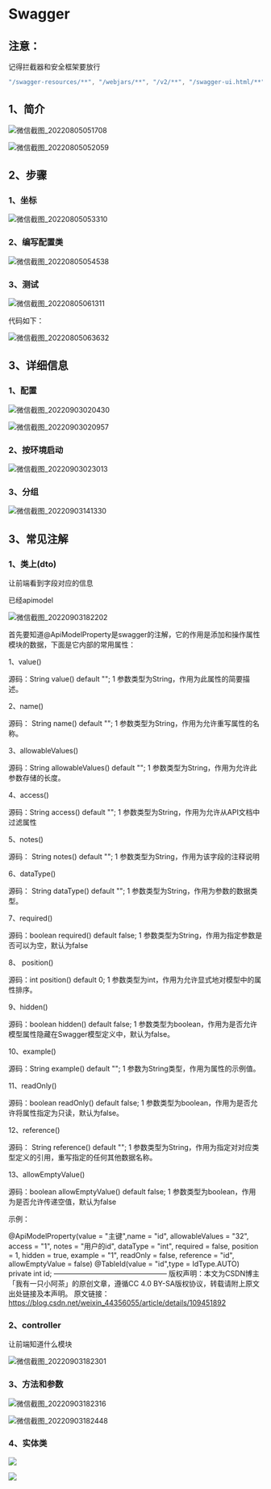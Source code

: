 # Swagger

## 注意：

记得拦截器和安全框架要放行

```Java
"/swagger-resources/**", "/webjars/**", "/v2/**", "/swagger-ui.html/**"
```

## 1、简介

![微信截图_20220805051708](https://gitee.com/hongshenghyj/typora/raw/master/img/%E5%BE%AE%E4%BF%A1%E6%88%AA%E5%9B%BE_20220805051708.png)

![微信截图_20220805052059](https://gitee.com/hongshenghyj/typora/raw/master/img/%E5%BE%AE%E4%BF%A1%E6%88%AA%E5%9B%BE_20220805052059.png)



## 2、步骤

### 1、坐标

![微信截图_20220805053310](https://gitee.com/hongshenghyj/typora/raw/master/img/%E5%BE%AE%E4%BF%A1%E6%88%AA%E5%9B%BE_20220805053310.png)



### 2、编写配置类

![微信截图_20220805054538](https://gitee.com/hongshenghyj/typora/raw/master/img/%E5%BE%AE%E4%BF%A1%E6%88%AA%E5%9B%BE_20220805054538.png)

### 3、测试

![微信截图_20220805061311](https://gitee.com/hongshenghyj/typora/raw/master/img/%E5%BE%AE%E4%BF%A1%E6%88%AA%E5%9B%BE_20220805061311.png)



代码如下：

![微信截图_20220805063632](https://gitee.com/hongshenghyj/typora/raw/master/img/%E5%BE%AE%E4%BF%A1%E6%88%AA%E5%9B%BE_20220805063632.png)





## 3、详细信息

### 1、配置

![微信截图_20220903020430](https://gitee.com/hongshenghyj/typora/raw/master/img/%E5%BE%AE%E4%BF%A1%E6%88%AA%E5%9B%BE_20220903020430.png)





![微信截图_20220903020957](https://gitee.com/hongshenghyj/typora/raw/master/img/%E5%BE%AE%E4%BF%A1%E6%88%AA%E5%9B%BE_20220903020957.png)



### 2、按环境启动

![微信截图_20220903023013](https://gitee.com/hongshenghyj/typora/raw/master/img/%E5%BE%AE%E4%BF%A1%E6%88%AA%E5%9B%BE_20220903023013.png)



### 3、分组

![微信截图_20220903141330](https://gitee.com/hongshenghyj/typora/raw/master/img/%E5%BE%AE%E4%BF%A1%E6%88%AA%E5%9B%BE_20220903141330.png)







## 3、常见注解

### 1、类上(dto)

让前端看到字段对应的信息

已经apimodel

![微信截图_20220903182202](https://gitee.com/hongshenghyj/typora/raw/master/img/%E5%BE%AE%E4%BF%A1%E6%88%AA%E5%9B%BE_20220903182202.png)

首先要知道@ApiModelProperty是swagger的注解，它的作用是添加和操作属性模块的数据，下面是它内部的常用属性：

1、value()

源码：String value() default "";
1
参数类型为String，作用为此属性的简要描述。

2、name()

源码： String name() default "";
1
参数类型为String，作用为允许重写属性的名称。

3、allowableValues()

源码：String allowableValues() default "";
1
参数类型为String，作用为允许此参数存储的长度。

4、access()

源码：String access() default "";
1
参数类型为String，作用为允许从API文档中过滤属性

5、notes()

源码： String notes() default "";
1
参数类型为String，作用为该字段的注释说明

6、dataType()

源码： String dataType() default "";
1
参数类型为String，作用为参数的数据类型。

7、required()

源码：boolean required() default false;
1
参数类型为String，作用为指定参数是否可以为空，默认为false

8、 position()

源码：int position() default 0;
1
参数类型为int，作用为允许显式地对模型中的属性排序。

9、hidden()

源码：boolean hidden() default false;
1
参数类型为boolean，作用为是否允许模型属性隐藏在Swagger模型定义中，默认为false。

10、example()

源码：String example() default "";
1
参数为String类型，作用为属性的示例值。

11、readOnly()

源码：boolean readOnly() default false;
1
参数类型为boolean，作用为是否允许将属性指定为只读，默认为false。

12、reference()

源码： String reference() default "";
1
参数类型为String，作用为指定对对应类型定义的引用，重写指定的任何其他数据名称。

13、allowEmptyValue()

源码：boolean allowEmptyValue() default false;
1
参数类型为boolean，作用为是否允许传递空值，默认为false

示例：

  @ApiModelProperty(value = "主键",name = "id",
  	  allowableValues = "32",
      access = "1",
      notes = "用户的id",
      dataType = "int",
      required = false,
      position = 1,
      hidden = true,
      example = "1",
      readOnly = false,
      reference = "id",
      allowEmptyValue = false)
  @TableId(value = "id",type = IdType.AUTO)
  private int id;
————————————————
版权声明：本文为CSDN博主「我有一只小阿茶」的原创文章，遵循CC 4.0 BY-SA版权协议，转载请附上原文出处链接及本声明。
原文链接：https://blog.csdn.net/weixin_44356055/article/details/109451892



### 2、controller

让前端知道什么模块

![微信截图_20220903182301](https://gitee.com/hongshenghyj/typora/raw/master/img/%E5%BE%AE%E4%BF%A1%E6%88%AA%E5%9B%BE_20220903182301.png)



### 3、方法和参数

![微信截图_20220903182316](https://gitee.com/hongshenghyj/typora/raw/master/img/%E5%BE%AE%E4%BF%A1%E6%88%AA%E5%9B%BE_20220903182316.png)

![微信截图_20220903182448](https://gitee.com/hongshenghyj/typora/raw/master/img/%E5%BE%AE%E4%BF%A1%E6%88%AA%E5%9B%BE_20220903182448.png)



### 4、实体类

![](https://gitee.com/hongshenghyj/typora/raw/master/img/%E5%BE%AE%E4%BF%A1%E6%88%AA%E5%9B%BE_20220915220141.png)

![](https://gitee.com/hongshenghyj/typora/raw/master/img/%E5%BE%AE%E4%BF%A1%E6%88%AA%E5%9B%BE_20221013113915.png)
